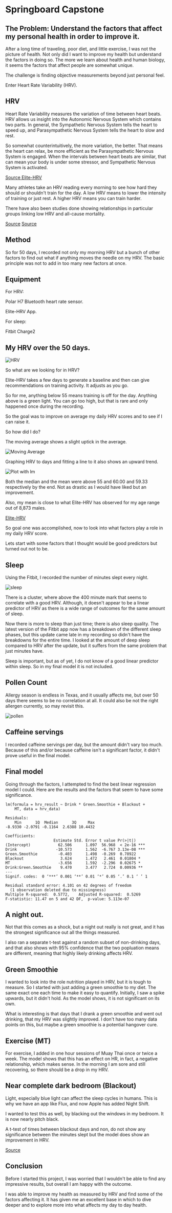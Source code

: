 # Springboard Capstone

## The Problem: Understand the factors that affect my personal health in order to improve it.

After a long time of traveling, poor diet, and little exercise, I was not the picture of health. Not only did I want to improve my health but understand the factors in doing so. The more we learn about health and human biology, it seems the factors that affect people are somewhat unique. 

The challenge is finding objective measurements beyond just personal feel.

Enter Heart Rate Variability (HRV).

## HRV

Heart Rate Variability measures the variation of time between heart beats. HRV allows us insight into the Autonomic Nervous System which contains two parts. In general, the Sympathetic Nervous System tells the heart to speed up, and Parasympathetic Nervous System tells the heart to slow and rest.

So somewhat counterintuitively, the more variation, the better. That means the heart can relax, be more efficient as the Parasympathetic Nervous System is engaged. When the intervals between heart beats are similar, that can mean your body is under some stressor, and Sympathetic Nervous System is activated. 

[Source Elite-HRV](https://elitehrv.com/what-is-heart-rate-variability)

Many athletes take an HRV reading every morning to see how hard they should or shouldn't train for the day. A low HRV means to lower the intensity of training or just rest. A higher HRV means you can train harder.

There have also been studies done showing relationships in particular groups linking low HRV and all-cause mortality. 

[Source](https://www.ncbi.nlm.nih.gov/pubmed/20844904)
[Source](http://www.tandfonline.com/doi/pdf/10.1080/22201181.2016.1202605)

## Method

So for 50 days, I recorded not only my morning HRV but a bunch of other factors to find out what if anything moves the needle on my HRV. The basic principle was not to add in too many new factors at once.

## Equipment

For HRV:

Polar H7 Bluetooth heart rate sensor.

Elite-HRV App.

For sleep:

Fitbit Charge2

## My HRV over the 50 days.


![HRV](https://github.com/Jbot29/springboard-exercises/blob/master/capstone/hrv_date.png)

So what are we looking for in HRV?

Elite-HRV takes a few days to generate a baseline and then can give recommendations on training activity. It adjusts as you go. 

So for me, anything below 55 means training is off for the day. Anything above is a green light. You can go too high, but that is rare and only happened once during the recording. 

So the goal was to improve on average my daily HRV scores and to see if I can raise it. 

So how did I do?

The moving average shows a slight uptick in the average.

![Moving Average](https://github.com/Jbot29/springboard-exercises/blob/master/capstone/hrv_moving_average.png)


Graphing HRV to days and fitting a line to it also shows an upward trend.

![Plot with lm](https://github.com/Jbot29/springboard-exercises/blob/master/capstone/hrv_data_lm.png)


Both the median and the mean were above 55 and 60.00 and 59.33 respectively by the end. Not as drastic as I would have liked but an improvement. 

Also, my mean is close to what Elite-HRV has observed for my age range out of 8,873 males.

[Elite-HRV](https://elitehrv.com/normal-heart-rate-variability-age-gender)

So goal one was accomplished, now to look into what factors play a role in my daily HRV score.

Lets start with some factors that I thought would be good predictors but turned out not to be.

## Sleep

Using the Fitbit, I recorded the number of minutes slept every night.

![sleep](https://github.com/Jbot29/springboard-exercises/blob/master/capstone/hrv_sleep.png)

There is a cluster, where above the 400 minute mark that seems to correlate with a good HRV. Although, it doesn't appear to be a linear predictor of HRV as there is a wide range of outcomes for the same amount of sleep.

Now there is more to sleep than just time; there is also sleep quality.
The latest version of the Fitbit app now has a breakdown of the different sleep phases, but this update came late in my recording so didn't have the breakdowns for the entire time.  I looked at the amount of deep sleep compared to HRV after the update, but it suffers from the same problem that just minutes have. 

Sleep is important, but as of yet, I do not know of a good linear predictor within sleep. So in my final model it is not included.


## Pollen Count

Allergy season is endless in Texas, and it usually affects me, but over 50 days there seems to be no correlation at all. It could also be not the right allergen currently, so may revisit this.

![pollen](https://github.com/Jbot29/springboard-exercises/blob/master/capstone/hrv_pollen.png)


## Caffeine servings

I recorded caffeine servings per day, but the amount didn't vary too much. Because of this and/or because caffeine isn't a significant factor, it didn't prove useful in the final model.

## Final model

Going through the factors, I attempted to find the best linear regression model I could. Here are the results and the factors that seem to have some significance.

```
lm(formula = hrv_result ~ Drink * Green.Smoothie + Blackout + 
    MT, data = hrv_data)

Residuals:
    Min      1Q  Median      3Q     Max 
-8.9330 -2.0791 -0.1164  2.6388 10.4432 

Coefficients:
                     Estimate Std. Error t value Pr(>|t|)    
(Intercept)            62.506      1.097  56.968  < 2e-16 ***
Drink                 -10.573      1.562  -6.767 3.13e-08 ***
Green.Smoothie         -0.403      1.498  -0.269  0.78922    
Blackout                3.624      1.472   2.461  0.01804 *  
MT                     -3.656      1.592  -2.296  0.02675 *  
Drink:Green.Smoothie    9.470      3.477   2.724  0.00936 ** 
---
Signif. codes:  0 ‘***’ 0.001 ‘**’ 0.01 ‘*’ 0.05 ‘.’ 0.1 ‘ ’ 1

Residual standard error: 4.101 on 42 degrees of freedom
  (1 observation deleted due to missingness)
Multiple R-squared:  0.5772,	Adjusted R-squared:  0.5269 
F-statistic: 11.47 on 5 and 42 DF,  p-value: 5.113e-07
```

## A night out.

Not that this comes as a shock, but a night out really is not great, and it has the strongest significance out all the things measured.

I also ran a separate t-test against a random subset of non-drinking days, and that also shows with 95% confidence that the two popluation means are different, meaning that highly likely drinking affects HRV.


## Green Smoothie

I wanted to look into the role nutrition played in HRV, but it is tough to measure. So I started with just adding a green smoothie to my diet. The same exact one each time to make it easy to quantify. Initially, I saw a spike upwards, but it didn't hold. As the model shows, it is not significant on its own. 

What is interesting is that days that I drank a green smoothie and went out drinking, that my HRV was slightly improved. I don't have too many data points on this, but maybe a green smoothie is a potential hangover cure.

## Exercise (MT)

For exercise, I added in one hour sessions of Muay Thai once or twice a week. The model shows that this has an effect on HR, in fact, a negative relationship, which makes sense. In the morning I am sore and still recovering, so there should be a drop in my HRV.

## Near complete dark bedroom (Blackout)

Light, especially blue light can affect the sleep cycles in humans. This is why we have an app like Flux, and now Apple has added Night Shift. 

I wanted to test this as well, by blacking out the windows in my bedroom. It is now nearly pitch black. 

A t-test of times between blackout days and non, do not show any significance between the minutes slept but the model does show an improvement in HRV. 


[Source](http://journals.plos.org/plosbiology/article?id=10.1371/journal.pbio.1000145)

## Conclusion

Before I started this project, I was worried that I wouldn't be able to find any impressive results, but overall I am happy with the outcome.

I was able to improve my health as measured by HRV and find some of the factors affecting it. It has given me an excellent base in which to dive deeper and to explore more into what affects my day to day health.
 

